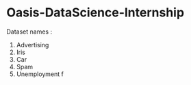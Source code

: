 # Oasis-DataScience-Internship
Dataset names : 
1) Advertising
2) Iris
3) Car
4) Spam
5) Unemployment
f
